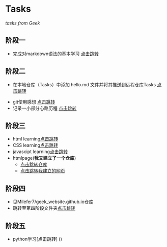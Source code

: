 # Tasks
*tasks from Geek*
## 阶段一
+ 完成对markdown语法的基本学习 [点击跳转](https://github.com/Milefer7/Tasks/blob/master/Geek%E7%BB%84%E8%80%83%E6%A0%B8%E4%BB%BB%E5%8A%A1/%E7%AC%AC%E4%B8%80%E9%98%B6%E6%AE%B5/markdown%20typora%E5%9F%BA%E6%9C%AC%E8%AF%AD%E6%B3%95.md)

## 阶段二

+ 在本地仓库（Tasks）中添加 hello.md 文件并将其推送到远程仓库Tasks [点击跳转](https://github.com/Milefer7/Tasks/blob/master/Geek%E7%BB%84%E8%80%83%E6%A0%B8%E4%BB%BB%E5%8A%A1/%E7%AC%AC%E4%BA%8C%E9%98%B6%E6%AE%B5/hello.md)
* git使用感想 [点击跳转](https://github.com/Milefer7/Tasks/blob/master/Geek%E7%BB%84%E8%80%83%E6%A0%B8%E4%BB%BB%E5%8A%A1/%E7%AC%AC%E4%BA%8C%E9%98%B6%E6%AE%B5/git%E4%BD%BF%E7%94%A8%E5%BF%83%E5%BE%97.md)
* 记录一小部分心路历程 [点击跳转](https://github.com/Milefer7/Tasks/tree/master/Geek%E7%BB%84%E8%80%83%E6%A0%B8%E4%BB%BB%E5%8A%A1/%E7%AC%AC%E4%BA%8C%E9%98%B6%E6%AE%B5/git%20learning)
## 阶段三

* html learning[点击跳转](https://github.com/Milefer7/Tasks/blob/master/Geek%E7%BB%84%E8%80%83%E6%A0%B8%E4%BB%BB%E5%8A%A1/%E7%AC%AC%E4%B8%89%E9%98%B6%E6%AE%B5/HTML%20learning.md)
* CSS learning[点击跳转](https://github.com/Milefer7/Tasks/blob/master/Geek%E7%BB%84%E8%80%83%E6%A0%B8%E4%BB%BB%E5%8A%A1/%E7%AC%AC%E4%B8%89%E9%98%B6%E6%AE%B5/CSS%20learning.md)
* javascipt learning[点击跳转](https://github.com/Milefer7/Tasks/blob/master/Geek%E7%BB%84%E8%80%83%E6%A0%B8%E4%BB%BB%E5%8A%A1/%E7%AC%AC%E4%B8%89%E9%98%B6%E6%AE%B5/JavaScipt%20learning.md)
* htmlpage(**我又建立了一个仓库**)
  * [点击跳转仓库](https://github.com/Milefer7/htmlpage)
  * [点击跳转我建立的网页](https://milefer7.github.io/htmlpage/)

## 阶段四
* 见Milefer7/geek_website.github.io仓库
* 跳转至第四阶段文件夹[点击跳转](https://github.com/Milefer7/Task/tree/master/Geek%E7%BB%84%E8%80%83%E6%A0%B8%E4%BB%BB%E5%8A%A1/%E7%AC%AC%E5%9B%9B%E9%98%B6%E6%AE%B5)

## 阶段五
* python学习[点击跳转]
()
